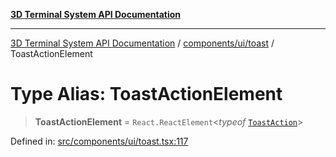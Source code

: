 [**3D Terminal System API Documentation**](../../../../README.md)

***

[3D Terminal System API Documentation](../../../../README.md) / [components/ui/toast](../README.md) / ToastActionElement

# Type Alias: ToastActionElement

> **ToastActionElement** = `React.ReactElement`\<*typeof* [`ToastAction`](../variables/ToastAction.md)\>

Defined in: [src/components/ui/toast.tsx:117](https://github.com/Dicommunitas/ThreeJS_Terminal_3D/blob/3fbd351dd3271531d3a02300dce1fb3d97e4435b/src/components/ui/toast.tsx#L117)
